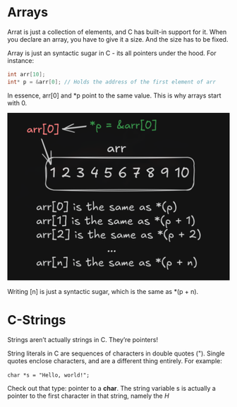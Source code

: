 # Arrays

Arrat is just a collection of elements, and C has built-in support for it. When you declare an array, you have to give it a size. And the size has to be fixed.

Array is just an syntactic sugar in C - its all pointers under the hood. For instance:

```c
int arr[10];
int* p = &arr[0]; // Holds the address of the first element of arr
```
In essence, arr[0] and *p point to the same value. This is why arrays start with 0.

![arrays](./assets/arrays.png)

Writing [n] is just a syntactic sugar, which is the same as *(p + n).


# C-Strings

Strings aren’t actually strings in C. They’re pointers! 

String literals in C are sequences of characters in double quotes ("). Single quotes enclose characters, and are a different thing entirely. For example:

`char *s = "Hello, world!";`

Check out that type: pointer to a **char**. The string variable s is actually a pointer to the first character in that string, namely the _H_